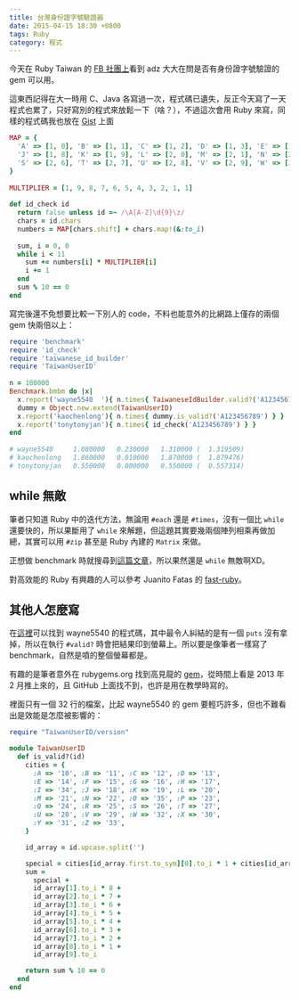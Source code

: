 ```yaml
---
title: 台灣身份證字號驗證器
date: 2015-04-15 18:30 +0800
tags: Ruby
category: 程式
---
```


今天在 Ruby Taiwan 的 [FB 社團上](https://www.facebook.com/groups/142197385837507/permalink/888110727912832/)看到 adz 大大在問是否有身份證字號驗證的 gem 可以用。

這東西記得在大一時用 C、Java 各寫過一次，程式碼已遺失，反正今天寫了一天程式也累了，只好寫別的程式來放鬆一下（啥？），不過這次會用 Ruby 來寫，同樣的程式碼我也放在 [Gist](https://gist.github.com/tonytonyjan/361282d5b6771660b88c) 上面

```ruby
MAP = {
  'A' => [1, 0], 'B' => [1, 1], 'C' => [1, 2], 'D' => [1, 3], 'E' => [1, 4], 'F' => [1, 5], 'G' => [1, 6], 'H' => [1, 7], 'I' => [3, 4],
  'J' => [1, 8], 'K' => [1, 9], 'L' => [2, 0], 'M' => [2, 1], 'N' => [2, 2], 'O' => [3, 5], 'P' => [2, 3], 'Q' => [2, 4], 'R' => [2, 5],
  'S' => [2, 6], 'T' => [2, 7], 'U' => [2, 8], 'V' => [2, 9], 'W' => [3, 2], 'X' => [3, 0], 'Y' => [3, 1], 'Z' => [3, 3]
}
 
MULTIPLIER = [1, 9, 8, 7, 6, 5, 4, 3, 2, 1, 1]
 
def id_check id
  return false unless id =~ /\A[A-Z]\d{9}\z/
  chars = id.chars
  numbers = MAP[chars.shift] + chars.map!(&:to_i)
 
  sum, i = 0, 0
  while i < 11
    sum += numbers[i] * MULTIPLIER[i]
    i += 1
  end
  sum % 10 == 0
end
```

寫完後還不免想要比較一下別人的 code，不料也能意外的比網路上僅存的兩個 gem 快兩倍以上：

```ruby
require 'benchmark'
require 'id_check'
require 'taiwanese_id_builder'
require 'TaiwanUserID'
 
n = 100000
Benchmark.bmbm do |x|
  x.report('wayne5540  '){ n.times{ TaiwaneseIdBuilder.valid?('A123456789') } }
  dummy = Object.new.extend(TaiwanUserID)
  x.report('kaochenlong'){ n.times{ dummy.is_valid?('A123456789') } }
  x.report('tonytonyjan'){ n.times{ id_check('A123456789') } }
end
 
# wayne5540     1.080000   0.230000   1.310000 (  1.319509)
# kaochenlong   1.860000   0.010000   1.870000 (  1.879476)
# tonytonyjan   0.550000   0.000000   0.550000 (  0.557314)
```

## while 無敵

筆者只知道 Ruby 中的迭代方法，無論用 `#each` 還是 `#times`，沒有一個比 `while` 還要快的，所以果斷用了 `while` 來解題，但這題其實要幾兩個陣列相乘再做加總，其實可以用 `#zip` 甚至是 Ruby 內建的 `Matrix` 來做。

正想做 benchmark 時就搜尋到[這篇文章](http://stackoverflow.com/questions/7372489/whats-the-efficient-way-to-multiply-two-arrays-and-get-sum-of-multiplied-values)，所以果然還是 `while` 無敵啊XD。

對高效能的 Ruby 有興趣的人可以參考 Juanito Fatas 的 [fast-ruby](https://github.com/JuanitoFatas/fast-ruby)。

## 其他人怎麼寫

在[這裡](https://github.com/wayne5540/taiwanese_id_builder/blob/master/lib/taiwanese_id_builder.rb)可以找到 wayne5540 的程式碼，其中最令人糾結的是有一個 `puts` 沒有拿掉，所以在執行 `#valid?` 時會把結果印到螢幕上。所以要是像筆者一樣寫了 benchmark，自然是噴的整個螢幕都是。

有趣的是筆者意外在 rubygems.org 找到高見龍的 [gem](https://rubygems.org/gems/TaiwanUserID)，從時間上看是 2013 年 2 月推上來的，且 GitHub 上面找不到，也許是用在教學時寫的。

裡面只有一個 32 行的檔案，比起 wayne5540 的 gem 要輕巧許多，但也不難看出是效能是怎麼被影響的：

```ruby
require "TaiwanUserID/version"

module TaiwanUserID
  def is_valid?(id)
    cities = {
      :A => '10', :B => '11', :C => '12', :D => '13',
      :E => '14', :F => '15', :G => '16', :H => '17',
      :I => '34', :J => '18', :K => '19', :L => '20',
      :M => '21', :N => '22', :O => '35', :P => '23',
      :Q => '24', :R => '25', :S => '26', :T => '27',
      :U => '28', :V => '29', :W => '32', :X => '30',
      :Y => '31', :Z => '33',
    }

    id_array = id.upcase.split('')

    special = cities[id_array.first.to_sym][0].to_i * 1 + cities[id_array.first.to_sym][1].to_i * 9
    sum =
      special +
      id_array[1].to_i * 8 +
      id_array[2].to_i * 7 +
      id_array[3].to_i * 6 +
      id_array[4].to_i * 5 +
      id_array[5].to_i * 4 +
      id_array[6].to_i * 3 +
      id_array[7].to_i * 2 +
      id_array[8].to_i * 1 +
      id_array[9].to_i

    return sum % 10 == 0
  end
end
```
